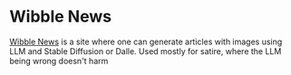 # Wibble News

[Wibble News](https://wibble.news) is a site where one can generate articles with images using LLM and Stable Diffusion or Dalle. Used mostly for satire, where the LLM being wrong doesn't harm
